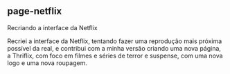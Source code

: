 ## page-netflix
Recriando a interface da Netflix

Recriei a interface da Netflix, tentando fazer uma reprodução mais próxima possível da real, e contribui com a minha versão criando uma nova página, a Thriflix, com foco em filmes e séries de terror e suspense, com uma nova logo e uma nova roupagem.
